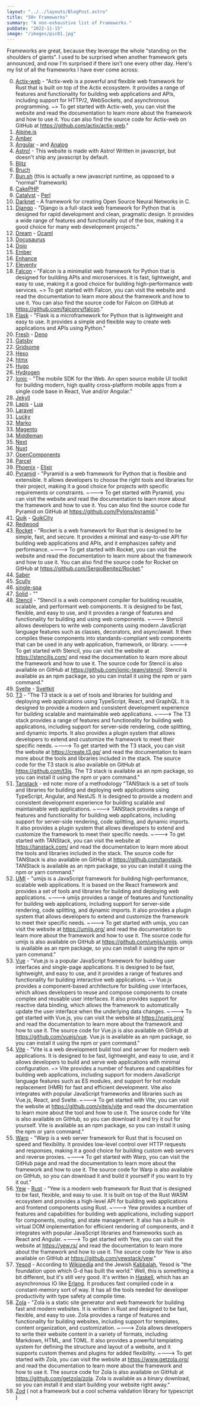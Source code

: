 ```yaml
---
layout: "../../layouts/BlogPost.astro"
title: "50+ Frameworks"
summary: "A non-exhaustive list of Frameworks."
pubDate: "2022-11-15"
image: "/images/pic01.jpg"
---
```


Frameworks are great, because they leverage the whole "standing on the shoulders of giants". I used to be surprised when another framework gets announced, and now I'm surprised if there isn't one every other day. Here's my list of all the frameworks I have ever come across:

0. [Actix-web](https://actix.rs/) - "Actix-web is a powerful and flexible web framework for Rust that is built on top of the Actix ecosystem. It provides a range of features and functionality for building web applications and APIs, including support for HTTP/2, WebSockets, and asynchronous programming. ~> To get started with Actix-web, you can visit the website and read the documentation to learn more about the framework and how to use it. You can also find the source code for Actix-web on GitHub at https://github.com/actix/actix-web."
1. [Alpine.js](https://alpinejs.dev/)
2. [Amber](https://amberframework.org/)
3. [Angular](https://angular.io/) - and [Analog](https://analogjs.org/)
4. [Astro!](https://astro.build/) - This website is made with Astro! Written in javascript, but doesn't ship any javascript by default. 
5. [Blitz](https://blitzjs.com/)
6. [Bruch](https://brunch.io/)
7. [Bun.sh](https://bun.sh/) (this is actually a new javascript runtime, as opposed to a "normal" framework)
8. [CakePHP](https://cakephp.org/)
9. [Catalyst](http://catalyst.perl.org/) - [Perl](https://www.perl.org)
9. [Darknet](https://pjreddie.com/darknet/) - A framework for creating  Open Source Neural Networks in C.
10. [Django](https://www.djangoproject.com/) - "Django is a full-stack web framework for Python that is designed for rapid development and clean, pragmatic design. It provides a wide range of features and functionality out of the box, making it a good choice for many web development projects."
11. [Dream](https://aantron.github.io/dream/) - [Ocaml](https://ocaml.org/)
12. [Docusaurus](https://docusaurus.io/)
13. [Dojo](https://dojo.io/)
14. [Ember](https://emberjs.com/)
15. [Enhance](https://enhance.dev/docs/)
16. [Eleventy](https://www.11ty.dev/)
17. [Falcon](https://falconframework.org/) - "Falcon is a minimalist web framework for Python that is designed for building APIs and microservices. It is fast, lightweight, and easy to use, making it a good choice for building high-performance web services.   ~> To get started with Falcon, you can visit the website and read the documentation to learn more about the framework and how to use it. You can also find the source code for Falcon on GitHub at https://github.com/falconry/falcon."
17. [Flask](https://palletsprojects.com/p/flask/) - "Flask is a microframework for Python that is lightweight and easy to use. It provides a simple and flexible way to create web applications and APIs using Python."
18. [Fresh](https://fresh.deno.dev/) - [Deno](https://www.deno.com/)
19. [Gatsby](https://www.gatsbyjs.com/)
20. [Gridsome](https://gridsome.org/)
21. [Hexo](https://hexo.io/)
22. [htmx](https://htmx.org/)
23. [Hugo](https://gohugo.io/)
24. [Hydrogen](https://hydrogen.shopify.dev/)
25. [Ionic](https://ionicframework.com/) - "The mobile SDK for the Web. An open source mobile UI toolkit for building modern, high quality cross-platform mobile apps from a single code base in React, Vue and/or Angular."
25. [Jekyll](https://jekyllrb.com/)
26. [Lapis](https://leafo.net/lapis/) - [Lua](https://www.lua.org/)
27. [Laravel](https://laravel.com/)
28. [Lucky](https://luckyframework.org/)
29. [Marko](https://markojs.com/)
30. [Magento](https://www.magento.com)
31. [Middleman](https://middlemanapp.com/)
32. [Next](https://nextjs.org/)
33. [Nuxt](https://nuxtjs.org/)
34. [OpenComponents](https://opencomponents.github.io/)
35. [Parcel](https://parceljs.org/)
36. [Phoenix](https://www.phoenixframework.org/) - [Elixir](https://elixir-lang.org/)
37. [Pyramid](https://trypyramid.com/) - "Pyramid is a web framework for Python that is flexible and extensible. It allows developers to choose the right tools and libraries for their project, making it a good choice for projects with specific requirements or constraints. ~---> To get started with Pyramid, you can visit the website and read the documentation to learn more about the framework and how to use it. You can also find the source code for Pyramid on GitHub at https://github.com/Pylons/pyramid."
37. [Quik](https://qwik.builder.io/) - [QuikCity](https://qwik.builder.io/qwikcity/overview/)
38. [Redwood](https://redwoodjs.com/)
39. [Rocket](https://rocket.rs/) - "Rocket is a web framework for Rust that is designed to be simple, fast, and secure. It provides a minimal and easy-to-use API for building web applications and APIs, and it emphasizes safety and performance. ~---> To get started with Rocket, you can visit the website and read the documentation to learn more about the framework and how to use it. You can also find the source code for Rocket on GitHub at https://github.com/SergioBenitez/Rocket."
39. [Saber](https://saber.egoist.dev/)
40. [Scully](https://scully.io/)
41. [single-spa](https://single-spa.js.org/)
42. [Solid](https://www.solidjs.com/) - ""
43. [Stencil](https://stenciljs.com/) - "Stencil is a web component compiler for building reusable, scalable, and performant web components. It is designed to be fast, flexible, and easy to use, and it provides a range of features and functionality for building and using web components. ~---> Stencil allows developers to write web components using modern JavaScript language features such as classes, decorators, and async/await. It then compiles these components into standards-compliant web components that can be used in any web application, framework, or library. ~---> To get started with Stencil, you can visit the website at https://stenciljs.com/ and read the documentation to learn more about the framework and how to use it. The source code for Stencil is also available on GitHub at https://github.com/ionic-team/stencil. Stencil is available as an npm package, so you can install it using the npm or yarn command."
44. [Svelte](https://svelte.dev/) - [Sveltkit](https://kit.svelte.dev/)
45. [T3](https://create.t3.gg/) - "The T3 stack is a set of tools and libraries for building and deploying web applications using TypeScript, React, and GraphQL. It is designed to provide a modern and consistent development experience for building scalable and maintainable web applications. ~---> The T3 stack provides a range of features and functionality for building web applications, including support for server-side rendering, code splitting, and dynamic imports. It also provides a plugin system that allows developers to extend and customize the framework to meet their specific needs. ~---> To get started with the T3 stack, you can visit the website at https://create.t3.gg/ and read the documentation to learn more about the tools and libraries included in the stack. The source code for the T3 stack is also available on GitHub at https://github.com/t3js. The T3 stack is available as an npm package, so you can install it using the npm or yarn command."
45. [Tanstack](https://tanstack.com/) - ed note: more of a methodology  "TANStack is a set of tools and libraries for building and deploying web applications using TypeScript, Angular, and NestJS. It is designed to provide a modern and consistent development experience for building scalable and maintainable web applications. ~---> TANStack provides a range of features and functionality for building web applications, including support for server-side rendering, code splitting, and dynamic imports. It also provides a plugin system that allows developers to extend and customize the framework to meet their specific needs. ~---> To get started with TANStack, you can visit the website at https://tanstack.com/ and read the documentation to learn more about the tools and libraries included in the stack. The source code for TANStack is also available on GitHub at https://github.com/tanstack. TANStack is available as an npm package, so you can install it using the npm or yarn command."
46. [UMI](https://umijs.org/) - "umijs is a JavaScript framework for building high-performance, scalable web applications. It is based on the React framework and provides a set of tools and libraries for building and deploying web applications. ~---> umijs provides a range of features and functionality for building web applications, including support for server-side rendering, code splitting, and dynamic imports. It also provides a plugin system that allows developers to extend and customize the framework to meet their specific needs. ~---> To get started with umijs, you can visit the website at https://umijs.org/ and read the documentation to learn more about the framework and how to use it. The source code for umijs is also available on GitHub at https://github.com/umijs/umijs. umijs is available as an npm package, so you can install it using the npm or yarn command."
47. [Vue](https://vitejs.dev/) - "Vue.js is a popular JavaScript framework for building user interfaces and single-page applications. It is designed to be fast, lightweight, and easy to use, and it provides a range of features and functionality for building interactive web applications. ~> Vue.js provides a component-based architecture for building user interfaces, which allows developers to reuse and compose components to create complex and reusable user interfaces. It also provides support for reactive data binding, which allows the framework to automatically update the user interface when the underlying data changes. ~---> To get started with Vue.js, you can visit the website at https://vuejs.org/ and read the documentation to learn more about the framework and how to use it. The source code for Vue.js is also available on GitHub at https://github.com/vuejs/vue. Vue.js is available as an npm package, so you can install it using the npm or yarn command."
48. [Vite](https://vitejs.dev/) - "Vite is a web development build tool and server for modern web applications. It is designed to be fast, lightweight, and easy to use, and it allows developers to build and serve web applications with minimal configuration. ~> Vite provides a number of features and capabilities for building web applications, including support for modern JavaScript language features such as ES modules, and support for hot module replacement (HMR) for fast and efficient development. Vite also integrates with popular JavaScript frameworks and libraries such as Vue.js, React, and Svelte. ~---> To get started with Vite, you can visit the website at https://github.com/vitejs/vite and read the documentation to learn more about the tool and how to use it. The source code for Vite is also available on GitHub, so you can download it and try it out for yourself. Vite is available as an npm package, so you can install it using the npm or yarn command."
49. [Warp](https://github.com/seanmonstar/warp) - "Warp is a web server framework for Rust that is focused on speed and flexibility. It provides low-level control over HTTP requests and responses, making it a good choice for building custom web servers and reverse proxies. ~---> To get started with Warp, you can visit the GitHub page and read the documentation to learn more about the framework and how to use it. The source code for Warp is also available on GitHub, so you can download it and build it yourself if you want to try it out."
49. [Yew](https://yew.rs/) - [Rust](https://www.rust-lang.org/) - "Yew is a modern web framework for Rust that is designed to be fast, flexible, and easy to use. It is built on top of the Rust WASM ecosystem and provides a high-level API for building web applications and frontend components using Rust. ~---> Yew provides a number of features and capabilities for building web applications, including support for components, routing, and state management. It also has a built-in virtual DOM implementation for efficient rendering of components, and it integrates with popular JavaScript libraries and frameworks such as React and Angular. ~---> To get started with Yew, you can visit the website at https://yew.rs/ and read the documentation to learn more about the framework and how to use it. The source code for Yew is also available on GitHub at https://github.com/yewstack/yew."
50. [Yesod](https://www.yesodweb.com/) - According to [Wikipedia](https://en.wikipedia.org/wiki/Yesod) and the Jewish [Kabbalah](https://en.wikipedia.org/wiki/Kabbalah), Yesod is "the foundation upon which G-d has built the world." Well, this is something a bit different, but it's still very good. It's written in [Haskell](https://www.haskell.org/), which has an asynchronous IO like [Erlang](https://www.erlang.org/). It produces fast compiled code in a constant-memory sort of way.  It has all the tools needed for developer productivity with type safety at compile time.
51. [Zola](https://www.getzola.org/) - "Zola is a static site generator and web framework for building fast and modern websites. It is written in Rust and designed to be fast, flexible, and easy to use. Zola provides a range of features and functionality for building websites, including support for templates, content organization, and customization. ~---> Zola allows developers to write their website content in a variety of formats, including Markdown, HTML, and TOML. It also provides a powerful templating system for defining the structure and layout of a website, and it supports custom themes and plugins for added flexibility. ~---> To get started with Zola, you can visit the website at https://www.getzola.org/ and read the documentation to learn more about the framework and how to use it. The source code for Zola is also available on GitHub at https://github.com/getzola/zola. Zola is available as a binary download, so you can install it and start building your website right away."
52. [Zod](https://zod.dev) ( not a framework but a cool schema validation library for typescript )